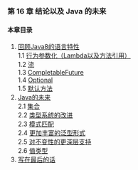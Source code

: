 ### 第 16 章 结论以及 Java 的未来 ###
#### 本章目录 ####
1.	[回顾Java8的语言特性](Course1.java)   
1.1	[行为参数化（Lambda以及方法引用）](Course11.java)   
1.2	[流](Course12.java)   
1.3	[CompletableFuture](Course13.java)   
1.4	[Optional](Course14.java)   
1.5	[默认方法](Course15.java)   
2.	[Java的未来](Course2.java)   
2.1	[集合](Course21.java)   
2.2	[类型系统的改进](Course22.java)   
2.3	[模式匹配](Course23.java)   
2.4	[更加丰富的泛型形式](Course24.java)   
2.5	[对不变性的更深层支持](Course25.java)   
2.6	[值类型](Course26.java)   
3.	[写在最后的话](Course3.java)   
